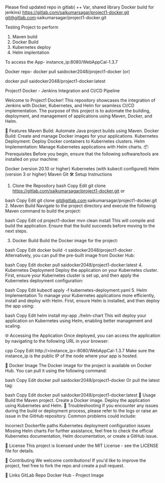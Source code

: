 Please find updated repo in gitlab( ++ Var, shared library Docker build for jenkins)
https://gitlab.com/saikumarsagar/project1-docker.git
git@gitlab.com:saikumarsagar/project1-docker.git


Testing Project to perform 
1. Maven build
2. Docker Build
3. Kubernetes deploy 
4. Helm implentation 

To access the App- instance_ip:8080/WebAppCal-1.3.7

Docker repo-
docker pull saidocker2048/project1-docker
(or)

docker pull saidocker2048/project1-docker:latest



Project1 Docker - Jenkins Integration and CI/CD Pipeline

Welcome to Project1 Docker! This repository showcases the integration of Jenkins with Docker, Kubernetes, and Helm for seamless CI/CD implementation. The purpose of this project is to automate the building, deployment, and management of applications using Maven, Docker, and Helm.

🚀 Features
Maven Build: Automate Java project builds using Maven.
Docker Build: Create and manage Docker images for your applications.
Kubernetes Deployment: Deploy Docker containers to Kubernetes clusters.
Helm Implementation: Manage Kubernetes applications with Helm charts.
📦 Prerequisites
Before you begin, ensure that the following software/tools are installed on your machine:

Docker (version 20.10 or higher)
Kubernetes (with kubectl configured)
Helm (version 3 or higher)
Maven
Git
🛠️ Setup Instructions
1. Clone the Repository
bash
Copy
Edit
git clone https://gitlab.com/saikumarsagar/project1-docker.git
or

bash
Copy
Edit
git clone git@gitlab.com:saikumarsagar/project1-docker.git
2. Maven Build
Navigate to the project directory and execute the following Maven command to build the project:

bash
Copy
Edit
cd project1-docker
mvn clean install
This will compile and build the application. Ensure that the build succeeds before moving to the next steps.

3. Docker Build
Build the Docker image for the project:

bash
Copy
Edit
docker build -t saidocker2048/project1-docker .
Alternatively, you can pull the pre-built image from Docker Hub:

bash
Copy
Edit
docker pull saidocker2048/project1-docker:latest
4. Kubernetes Deployment
Deploy the application on your Kubernetes cluster. First, ensure your Kubernetes cluster is set up, and then apply the Kubernetes deployment configuration:

bash
Copy
Edit
kubectl apply -f kubernetes-deployment.yaml
5. Helm Implementation
To manage your Kubernetes applications more efficiently, install and deploy with Helm. First, ensure Helm is installed, and then deploy the app using:

bash
Copy
Edit
helm install my-app ./helm-chart
This will deploy your application on Kubernetes using Helm, enabling better management and scaling.

🌐 Accessing the Application
Once deployed, you can access the application by navigating to the following URL in your browser:

cpp
Copy
Edit
http://<instance_ip>:8080/WebAppCal-1.3.7
Make sure the instance_ip is the public IP of the node where your app is hosted.

🐳 Docker Image
The Docker image for the project is available on Docker Hub. You can pull it using the following command:

bash
Copy
Edit
docker pull saidocker2048/project1-docker
Or pull the latest tag:

bash
Copy
Edit
docker pull saidocker2048/project1-docker:latest
📖 Usage
Build the Maven project.
Create a Docker image.
Deploy the application using Kubernetes and Helm.
🔧 Troubleshooting
If you encounter any issues during the build or deployment process, please refer to the logs or raise an issue in the GitHub repository. Common problems could include:

Incorrect Dockerfile paths
Kubernetes deployment configuration issues
Missing Helm charts
For further assistance, feel free to check the official Kubernetes documentation, Helm documentation, or create a GitHub issue.

📜 License
This project is licensed under the MIT License - see the LICENSE file for details.

🤝 Contributing
We welcome contributions! If you'd like to improve the project, feel free to fork the repo and create a pull request.

🔗 Links
GitLab Repo
Docker Hub - Project Image
